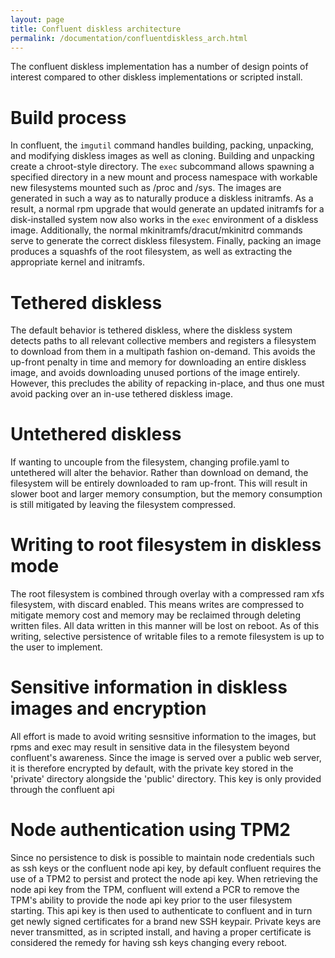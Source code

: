```yaml
---
layout: page
title: Confluent diskless architecture
permalink: /documentation/confluentdiskless_arch.html
---
```


The confluent diskless implementation has a number of design points of interest compared to other diskless implementations or scripted install.

# Build process

In confluent, the `imgutil` command handles building, packing, unpacking, and modifying diskless images as well as cloning. Building and
unpacking create a chroot-style directory. The `exec` subcommand allows spawning a specified directory in a new mount and process namespace with workable
new filesystems mounted such as /proc and /sys. The images are generated in such a way as to naturally produce a diskless initramfs. As a result, a normal
rpm upgrade that would generate an updated initramfs for a disk-installed system now also works in the `exec` environment of a diskless image. Additionally,
the normal mkinitramfs/dracut/mkinitrd commands serve to generate the correct diskless filesystem.  Finally, packing an image produces a squashfs of the root
filesystem, as well as extracting the appropriate kernel and initramfs.

# Tethered diskless

The default behavior is tethered diskless, where the diskless system detects paths to all relevant collective members and registers a filesystem
to download from them in a multipath fashion on-demand. This avoids the up-front penalty in time and memory for downloading an entire diskless image,
and avoids downloading unused portions of the image entirely. However, this precludes the ability of repacking in-place, and thus one must avoid
packing over an in-use tethered diskless image.

# Untethered diskless

If wanting to uncouple from the filesystem, changing profile.yaml to untethered will alter the behavior. Rather than download on demand,
the filesystem will be entirely downloaded to ram up-front. This will result in slower boot and larger memory consumption, but the memory
consumption is still mitigated by leaving the filesystem compressed.

# Writing to root filesystem in diskless mode

The root filesystem is combined through overlay with a compressed ram xfs filesystem, with discard enabled. This means writes are compressed
to mitigate memory cost and memory may be reclaimed through deleting written files. All data written in this manner will be lost on reboot.
As of this writing, selective persistence of writable files to a remote filesystem is up to the user to implement.

# Sensitive information in diskless images and encryption

All effort is made to avoid writing sesnsitive information to the images, but rpms and exec may result in sensitive data in the filesystem
beyond confluent's awareness.  Since the image is served over a public web server, it is therefore encrypted by default, with the private key
stored in the 'private' directory alongside the 'public' directory.  This key is only provided through the confluent api

# Node authentication using TPM2

Since no persistence to disk is possible to maintain node credentials such as ssh keys or the confluent node api key, by default confluent requires
the use of a TPM2 to persist and protect the node api key.  When retrieving the node api key from the TPM, confluent will extend a PCR to remove the TPM's ability
to provide the node api key prior to the user filesystem starting. This api key is then used to authenticate to confluent and in turn get newly
signed certificates for a brand new SSH keypair.  Private keys are never transmitted, as in scripted install, and having a proper certificate is considered
the remedy for having ssh keys changing every reboot.
